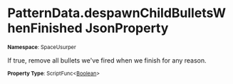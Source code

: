 # PatternData.despawnChildBulletsWhenFinished JsonProperty

<small>**Namespace**: SpaceUsurper</small>

If true, remove all bullets we've fired when we finish for any reason.

<small>**Property Type**: ScriptFunc&lt;[Boolean](https://docs.microsoft.com/en-us/dotnet/api/system.boolean?view=netframework-4.5)&gt;</small>

